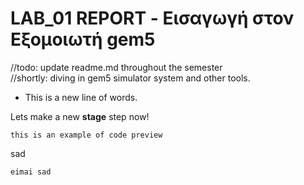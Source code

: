 # LAB_01 REPORT - Εισαγωγή στον Εξομοιωτή gem5
//todo: update readme.md throughout the semester <br>
//shortly: diving in gem5 simulator system and other tools.

- This is a new line of words.


Lets make a new <b>stage</b> step now!

    this is an example of code preview


sad <br/>

    eimai sad